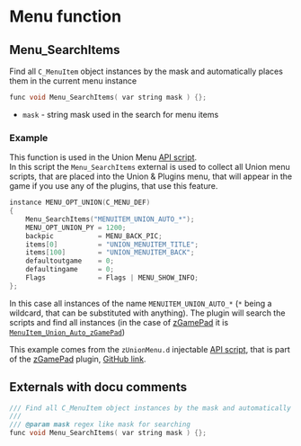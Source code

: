 # Menu function

## Menu_SearchItems
Find all `C_MenuItem` object instances by the mask and automatically places them in the current menu instance

```c++
func void Menu_SearchItems( var string mask ) {};
```

- `mask` - string mask used in the search for menu items

### Example
This function is used in the Union Menu [API script](../../injection#api-script).  
In this script the `Menu_SearchItems` external is used to collect all Union menu scripts, that are placed into the Union & Plugins menu, that will appear in the game if you use any of the plugins, that use this feature.  

```c++ title="Usage of Menu_SearchItems external function"
instance MENU_OPT_UNION(C_MENU_DEF)
{
    Menu_SearchItems("MENUITEM_UNION_AUTO_*");
    MENU_OPT_UNION_PY = 1200;
    backpic           = MENU_BACK_PIC;
    items[0]          = "UNION_MENUITEM_TITLE";
    items[100]        = "UNION_MENUITEM_BACK";
    defaultoutgame    = 0;
    defaultingame     = 0;
    Flags             = Flags | MENU_SHOW_INFO;
};
```

In this case all instances of the name `MENUITEM_UNION_AUTO_*` (`*` being a wildcard, that can be substituted with anything). The plugin will search the scripts and find all instances (in the case of [zGamePad]() it is [`MenuItem_Union_Auto_zGamePad`](https://github.com/Gratt-5r2/zGamePad/blob/6be647685e2eee5da9aef9d141398fc69cf3a626/Utils/zGamePad_Menu.d#L28-L33))

This example comes from the `zUnionMenu.d` injectable [API script](../../injection#api-script), that is part of the [zGamePad]() plugin, [GitHub link](https://github.com/Gratt-5r2/zGamePad/blob/6be647685e2eee5da9aef9d141398fc69cf3a626/Utils/zUnionMenu.d#L47-L57).

## Externals with docu comments
```c++
/// Find all C_MenuItem object instances by the mask and automatically places them in the current menu instance
/// 
/// @param mask regex like mask for searching
func void Menu_SearchItems( var string mask ) {};
```
